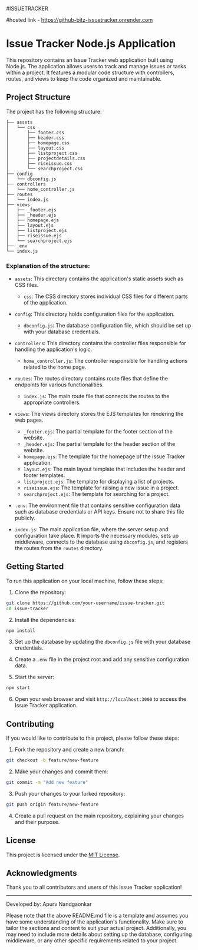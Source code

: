 #ISSUETRACKER

#hosted link - https://github-bitz-issuetracker.onrender.com

# Issue Tracker Node.js Application

This repository contains an Issue Tracker web application built using Node.js. The application allows users to track and manage issues or tasks within a project. It features a modular code structure with controllers, routes, and views to keep the code organized and maintainable.

## Project Structure

The project has the following structure:

```
├── assets
│   └── css
│       ├── footer.css
│       ├── header.css
│       ├── homepage.css
│       ├── layout.css
│       ├── listproject.css
│       ├── projectdetails.css
│       ├── riseissue.css
│       └── searchproject.css
├── config
│   └── dbconfig.js
├── controllers
│   └── home_controller.js
├── routes
│   └── index.js
├── views
│   ├── _footer.ejs
│   ├── _header.ejs
│   ├── homepage.ejs
│   ├── layout.ejs
│   ├── listproject.ejs
│   ├── riseissue.ejs
│   └── searchproject.ejs
├── .env
└── index.js
```

### Explanation of the structure:

- `assets`: This directory contains the application's static assets such as CSS files.

  - `css`: The CSS directory stores individual CSS files for different parts of the application.

- `config`: This directory holds configuration files for the application.

  - `dbconfig.js`: The database configuration file, which should be set up with your database credentials.

- `controllers`: This directory contains the controller files responsible for handling the application's logic.

  - `home_controller.js`: The controller responsible for handling actions related to the home page.

- `routes`: The routes directory contains route files that define the endpoints for various functionalities.

  - `index.js`: The main route file that connects the routes to the appropriate controllers.

- `views`: The views directory stores the EJS templates for rendering the web pages.

  - `_footer.ejs`: The partial template for the footer section of the website.
  - `_header.ejs`: The partial template for the header section of the website.
  - `homepage.ejs`: The template for the homepage of the Issue Tracker application.
  - `layout.ejs`: The main layout template that includes the header and footer templates.
  - `listproject.ejs`: The template for displaying a list of projects.
  - `riseissue.ejs`: The template for raising a new issue in a project.
  - `searchproject.ejs`: The template for searching for a project.

- `.env`: The environment file that contains sensitive configuration data such as database credentials or API keys. Ensure not to share this file publicly.

- `index.js`: The main application file, where the server setup and configuration take place. It imports the necessary modules, sets up middleware, connects to the database using `dbconfig.js`, and registers the routes from the `routes` directory.

## Getting Started

To run this application on your local machine, follow these steps:

1. Clone the repository:

```bash
git clone https://github.com/your-username/issue-tracker.git
cd issue-tracker
```

2. Install the dependencies:

```bash
npm install
```

3. Set up the database by updating the `dbconfig.js` file with your database credentials.

4. Create a `.env` file in the project root and add any sensitive configuration data.

5. Start the server:

```bash
npm start
```

6. Open your web browser and visit `http://localhost:3000` to access the Issue Tracker application.

## Contributing

If you would like to contribute to this project, please follow these steps:

1. Fork the repository and create a new branch:

```bash
git checkout -b feature/new-feature
```

2. Make your changes and commit them:

```bash
git commit -m "Add new feature"
```

3. Push your changes to your forked repository:

```bash
git push origin feature/new-feature
```

4. Create a pull request on the main repository, explaining your changes and their purpose.

## License

This project is licensed under the [MIT License](LICENSE).

## Acknowledgments

Thank you to all contributors and users of this Issue Tracker application!

---

Developed by: Apurv Nandgaonkar

Please note that the above README.md file is a template and assumes you have some understanding of the application's functionality. Make sure to tailor the sections and content to suit your actual project. Additionally, you may need to include more details about setting up the database, configuring middleware, or any other specific requirements related to your project.
